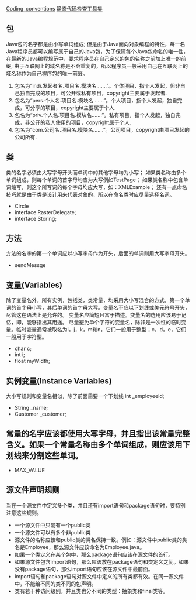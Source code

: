 
[Coding_conventions](https://en.wikipedia.org/wiki/Coding_conventions)
[静态代码检查工具集](https://curlie.org/Computers/Programming/Languages/Java/Development_Tools/Performance_and_Testing/Static_Checkers/)

## 包
Java包的名字都是由小写单词组成;
但是由于Java面向对象编程的特性，每一名Java程序员都可以编写属于自己的Java包，为了保障每个Java包命名的唯一性，在最新的Java编程规范中，要求程序员在自己定义的包的名称之前加上唯一的前缀;
由于互联网上的域名称是不会重复的，所以程序员一般采用自己在互联网上的域名称作为自己程序包的唯一前缀。
>
1. 包名为“indi.发起者名.项目名.模块名.……”。个体项目，指个人发起，但非自己独自完成的项目，可公开或私有项目，copyright主要属于发起者.
2. 包名为“pers.个人名.项目名.模块名.……”。个人项目，指个人发起，独自完成，可分享的项目，copyright主要属于个人.
3. 包名为“priv.个人名.项目名.模块名.……”。私有项目，指个人发起，独自完成，非公开的私人使用的项目，copyright属于个人.
4. 包名为“com.公司名.项目名.模块名.……”。公司项目，copyright由项目发起的公司所有.

## 类　　
类的名字必须由大写字母开头而单词中的其他字母均为小写；
如果类名称由多个单词组成，则每个单词的首字母均应为大写例如TestPage；
如果类名称中包含单词缩写，则这个所写词的每个字母均应大写，如：XMLExample；
还有一点命名技巧就是由于类是设计用来代表对象的，所以在命名类时应尽量选择名词。　　
>
* Circle
* interface RasterDelegate;
* interface Storing;

## 方法
方法的名字的第一个单词应以小写字母作为开头，后面的单词则用大写字母开头。
>
* sendMessge

## 变量(Variables)
除了变量名外，所有实例，包括类，类常量，均采用大小写混合的方式，第一个单词的首字母小写，其后单词的首字母大写。变量名不应以下划线或美元符号开头，尽管这在语法上是允许的。
变量名应简短且富于描述。变量名的选用应该易于记忆，即，能够指出其用途。
尽量避免单个字符的变量名，除非是一次性的临时变量。临时变量通常被取名为i，j，k，m和n，它们一般用于整型；c，d，e，它们一般用于字符型。
>
* char c;
* int i;
* float myWidth;

## 实例变量(Instance Variables)
大小写规则和变量名相似，除了前面需要一个下划线 int _employeeId;
>
* String _name;
* Customer _customer;

## 常量的名字应该都使用大写字母，并且指出该常量完整含义。如果一个常量名称由多个单词组成，则应该用下划线来分割这些单词。
>
* MAX_VALUE

## 源文件声明规则
当在一个源文件中定义多个类，并且还有import语句和package语句时，要特别注意这些规则。
>
* 一个源文件中只能有一个public类
* 一个源文件可以有多个非public类
* 源文件的名称应该和public类的类名保持一致。例如：源文件中public类的类名是Employee，那么源文件应该命名为Employee.java。
* 如果一个类定义在某个包中，那么package语句应该在源文件的首行。
* 如果源文件包含import语句，那么应该放在package语句和类定义之间。如果没有package语句，那么import语句应该在源文件中最前面。
* import语句和package语句对源文件中定义的所有类都有效。在同一源文件中，不能给不同的类不同的包声明。
* 类有若干种访问级别，并且类也分不同的类型：抽象类和final类等。